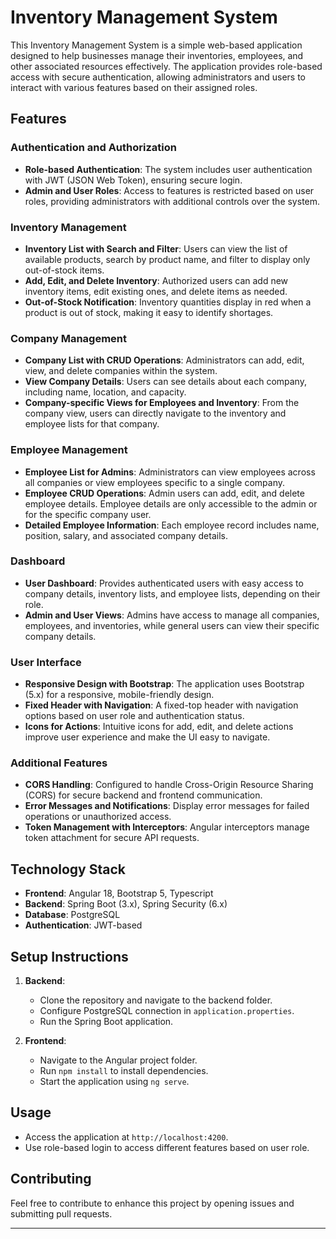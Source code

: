 # Inventory Management System

This Inventory Management System is a simple web-based application designed to help businesses manage their inventories, employees, and other associated resources effectively. The application provides role-based access with secure authentication, allowing administrators and users to interact with various features based on their assigned roles.

## Features

### Authentication and Authorization
- **Role-based Authentication**: The system includes user authentication with JWT (JSON Web Token), ensuring secure login.
- **Admin and User Roles**: Access to features is restricted based on user roles, providing administrators with additional controls over the system.

### Inventory Management
- **Inventory List with Search and Filter**: Users can view the list of available products, search by product name, and filter to display only out-of-stock items.
- **Add, Edit, and Delete Inventory**: Authorized users can add new inventory items, edit existing ones, and delete items as needed.
- **Out-of-Stock Notification**: Inventory quantities display in red when a product is out of stock, making it easy to identify shortages.

### Company Management
- **Company List with CRUD Operations**: Administrators can add, edit, view, and delete companies within the system.
- **View Company Details**: Users can see details about each company, including name, location, and capacity.
- **Company-specific Views for Employees and Inventory**: From the company view, users can directly navigate to the inventory and employee lists for that company.

### Employee Management
- **Employee List for Admins**: Administrators can view employees across all companies or view employees specific to a single company.
- **Employee CRUD Operations**: Admin users can add, edit, and delete employee details. Employee details are only accessible to the admin or for the specific company user.
- **Detailed Employee Information**: Each employee record includes name, position, salary, and associated company details.

### Dashboard
- **User Dashboard**: Provides authenticated users with easy access to company details, inventory lists, and employee lists, depending on their role.
- **Admin and User Views**: Admins have access to manage all companies, employees, and inventories, while general users can view their specific company details.

### User Interface
- **Responsive Design with Bootstrap**: The application uses Bootstrap (5.x) for a responsive, mobile-friendly design.
- **Fixed Header with Navigation**: A fixed-top header with navigation options based on user role and authentication status.
- **Icons for Actions**: Intuitive icons for add, edit, and delete actions improve user experience and make the UI easy to navigate.

### Additional Features
- **CORS Handling**: Configured to handle Cross-Origin Resource Sharing (CORS) for secure backend and frontend communication.
- **Error Messages and Notifications**: Display error messages for failed operations or unauthorized access.
- **Token Management with Interceptors**: Angular interceptors manage token attachment for secure API requests.

## Technology Stack

- **Frontend**: Angular 18, Bootstrap 5, Typescript
- **Backend**: Spring Boot (3.x), Spring Security (6.x)
- **Database**: PostgreSQL
- **Authentication**: JWT-based

## Setup Instructions

1. **Backend**:
    - Clone the repository and navigate to the backend folder.
    - Configure PostgreSQL connection in `application.properties`.
    - Run the Spring Boot application.

2. **Frontend**:
    - Navigate to the Angular project folder.
    - Run `npm install` to install dependencies.
    - Start the application using `ng serve`.

## Usage

- Access the application at `http://localhost:4200`.
- Use role-based login to access different features based on user role.

## Contributing

Feel free to contribute to enhance this project by opening issues and submitting pull requests.

---
